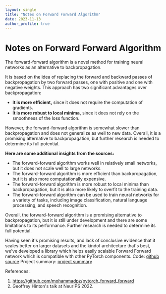```yaml
---
layout: single
title: "Notes on Forward Forward Algorithm"
date: 2023-11-13
author_profile: true
---
```


# Notes on Forward Forward Algorithm
The forward-forward algorithm is a novel method for training neural networks as an alternative to backpropagation.

It is based on the idea of replacing the forward and backward passes of backpropagation by two forward passes, one with positive and one with negative weights. This approach has two significant advantages over backpropagation:

* **It is more efficient,** since it does not require the computation of gradients.
* **It is more robust to local minima,** since it does not rely on the smoothness of the loss function.

However, the forward-forward algorithm is somewhat slower than backpropagation and does not generalize as well to new data. Overall, it is a promising alternative to backpropagation, but further research is needed to determine its full potential.

**Here are some additional insights from the sources:**

* The forward-forward algorithm works well in relatively small networks, but it does not scale well to large networks.
* The forward-forward algorithm is more efficient than backpropagation, but it is also more computationally expensive.
* The forward-forward algorithm is more robust to local minima than backpropagation, but it is also more likely to overfit to the training data.
* The forward-forward algorithm can be used to train neural networks for a variety of tasks, including image classification, natural language processing, and speech recognition.

Overall, the forward-forward algorithm is a promising alternative to backpropagation, but it is still under development and there are some limitations to its performance. Further research is needed to determine its full potential.

Having seen it's promising results, and lack of conclusive evidence that it scales better on larger datasets and the kindof architecture that's best, we've developed a library which helps easily scalable Forward Forward network which is compatible with other PyTorch components.
Code: [github source](https://github.com/shashvatshah9/FFPytorch)
Project summary: [project summary](/assets/dl_final_project_report.pdf)

References:
1. https://github.com/mohammadpz/pytorch_forward_forward
2. Geoffrey Hinton's talk at NeurIPS 2022.
